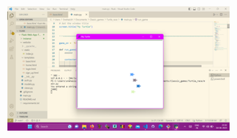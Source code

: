 ![Turtle Race](https://github.com/SNEHASISHROY-125/Classic_games/blob/master/Turtle_race/jpeg/Screenshot%20(18).png)